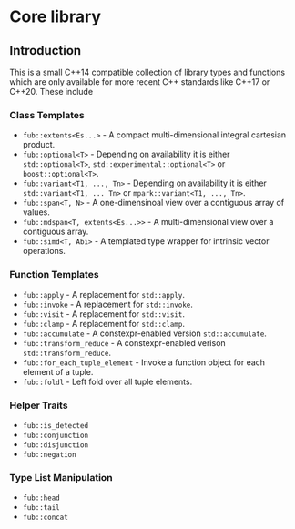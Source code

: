 # Core library

## Introduction

This is a small C++14 compatible collection of library types and functions which 
are only available for more recent C++ standards like C++17 or C++20. These 
include

### Class Templates

 * `fub::extents<Es...>` - A compact multi-dimensional integral cartesian product.
 * `fub::optional<T>` - Depending on availability it is either `std::optional<T>`, `std::experimental::optional<T>` or `boost::optional<T>`.
 * `fub::variant<T1, ..., Tn>` - Depending on availability it is either `std::variant<T1, ... Tn>` or `mpark::variant<T1, ..., Tn>`.
 * `fub::span<T, N>` - A one-dimensinoal view over a contiguous array of values.  
 * `fub::mdspan<T, extents<Es...>>` - A multi-dimensional view over a contiguous array.
 * `fub::simd<T, Abi>` - A templated type wrapper for intrinsic vector operations. 
 
### Function Templates
 * `fub::apply` - A replacement for `std::apply`.
 * `fub::invoke` - A replacement for `std::invoke`.
 * `fub::visit` - A replacement for `std::visit`.
 * `fub::clamp` - A replacement for `std::clamp`.
 * `fub::accumulate` - A constexpr-enabled version `std::accumulate`.
 * `fub::transform_reduce` - A constexpr-enabled verison `std::transform_reduce`.
 * `fub::for_each_tuple_element` - Invoke a function object for each element of a tuple.
 * `fub::foldl` - Left fold over all tuple elements.

### Helper Traits
 * `fub::is_detected`
 * `fub::conjunction`
 * `fub::disjunction`
 * `fub::negation`
 
### Type List Manipulation

 * `fub::head`
 * `fub::tail`
 * `fub::concat`
